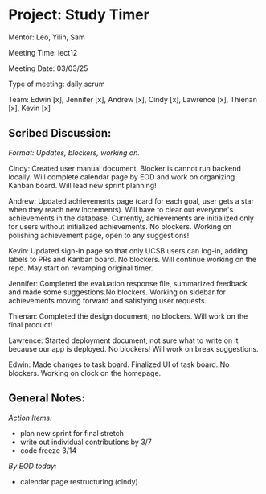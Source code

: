 # Project: Study Timer
Mentor: Leo, Yilin, Sam

Meeting Time: lect12

Meeting Date: 03/03/25

Type of meeting: daily scrum

Team: Edwin [x], Jennifer [x], Andrew [x], Cindy [x], Lawrence [x], Thienan [x], Kevin [x]

## Scribed Discussion:
_Format: Updates, blockers, working on._

Cindy: Created user manual document. Blocker is cannot run backend locally. Will complete calendar page by EOD and work on organizing Kanban board. Will lead new sprint planning!

Andrew: Updated achievements page (card for each goal, user gets a star when they reach new increments). Will have to clear out everyone's achievements in the database. Currently, achievements are initialized only for users without initialized achievements. No blockers. Working on polishing achievement page, open to any suggestions!

Kevin: Updated sign-in page so that only UCSB users can log-in, adding labels to PRs and Kanban board. No blockers. Will continue working on the repo. May start on revamping original timer.

Jennifer: Completed the evaluation response file, summarized feedback and made some suggestions.No blockers. Working on sidebar for achievements moving forward and satisfying user requests.

Thienan: Completed the design document, no blockers. Will work on the final product!

Lawrence: Started deployment document, not sure what to write on it because our app is deployed. No blockers! Will work on break suggestions.

Edwin: Made changes to task board. Finalized UI of task board. No blockers. Working on clock on the homepage.

## General Notes:

*Action Items:*
- plan new sprint for final stretch
- write out individual contributions by 3/7
- code freeze 3/14

*By EOD today:*
- calendar page restructuring (cindy)